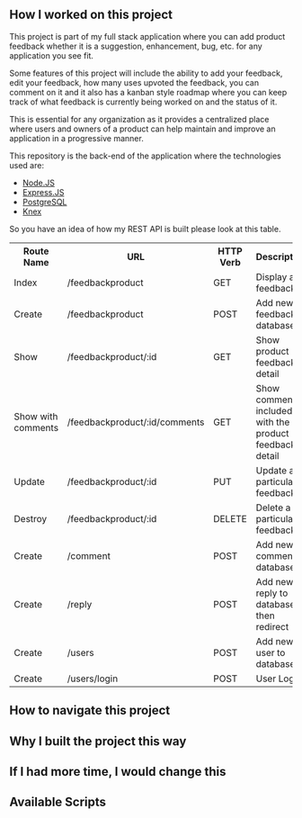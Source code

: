 ## How I worked on this project

This project is part of my full stack application where you can add product feedback whether it is a suggestion, enhancement, bug, etc. for any application you see fit.

Some features of this project will include the ability to add your feedback, edit your feedback, how many uses upvoted the feedback, you can comment on it and it also has a kanban style roadmap where you can keep track of what feedback is currently being worked on and the status of it.

This is essential for any organization as it provides a centralized place where users and owners of a product can help maintain and improve an application in a progressive manner.

This repository is the back-end of the application where the technologies used are:

- [Node.JS](https://nodejs.org/en/docs/)
- [Express.JS](https://expressjs.com/)
- [PostgreSQL](https://www.postgresql.org/)
- [Knex](https://knexjs.org/)

So you have an idea of how my REST API is built please look at this table.

<table>
  <tr>
    <th>Route Name</th>
    <th>URL</th>
    <th>HTTP Verb</th>
    <th>Description</th>
  </tr>
  <tr>
    <td>Index</td>
    <td>/feedbackproduct</td>
    <td>GET</td>
    <td>Display all feedback</td>
  </tr>
  <tr>
    <td>Create</td>
    <td>/feedbackproduct</td>
    <td>POST</td>
    <td>Add new feedback to database</td>
  </tr>
  <tr>
    <td>Show</td>
    <td>/feedbackproduct/:id</td>
    <td>GET</td>
    <td>Show product feedback detail</td>
  </tr>
  <tr>
    <td>Show with comments</td>
    <td>/feedbackproduct/:id/comments</td>
    <td>GET</td>
    <td>Show comments included with the product feedback detail</td>
  </tr>
  <tr>
    <td>Update</td>
    <td>/feedbackproduct/:id</td>
    <td>PUT</td>
    <td>Update a particular feedback</td>
  </tr>
  <tr>
    <td>Destroy</td>
    <td>/feedbackproduct/:id</td>
    <td>DELETE</td>
    <td>Delete a particular feedback</td>
  </tr>
  <tr>
    <td>Create</td>
    <td>/comment</td>
    <td>POST</td>
    <td>Add new comment to database</td>
  </tr>
  <tr>
    <td>Create</td>
    <td>/reply</td>
    <td>POST</td>
    <td>Add new reply to database, then redirect</td>
  </tr>
  <tr>
    <td>Create</td>
    <td>/users</td>
    <td>POST</td>
    <td>Add new user to database</td>
  </tr>
  <tr>
    <td>Create</td>
    <td>/users/login</td>
    <td>POST</td>
    <td>User Login</td>
  </tr>
</table>

## How to navigate this project

## Why I built the project this way

## If I had more time, I would change this

## Available Scripts
